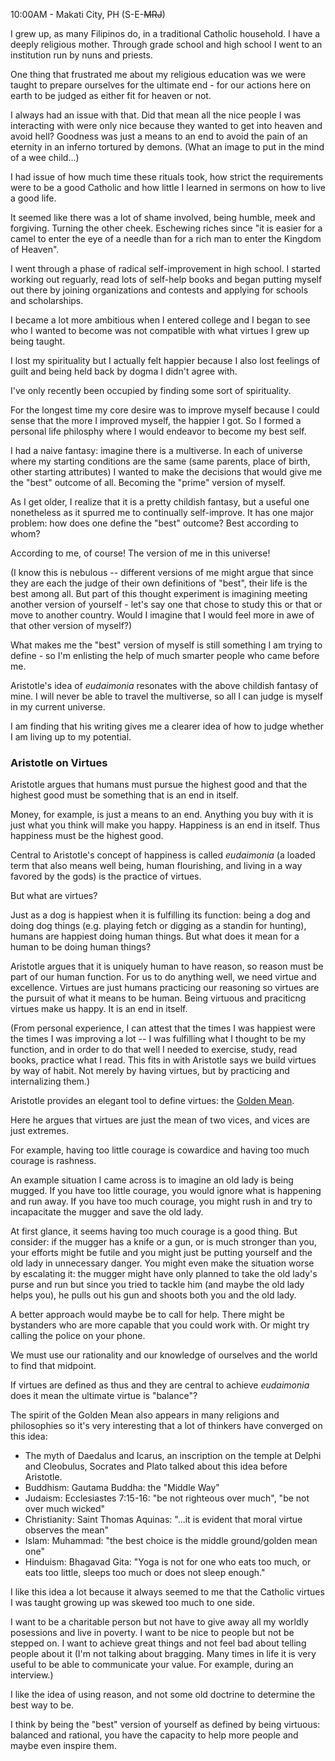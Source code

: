 10:00AM - Makati City, PH (S-E-~~MRJ~~)

I grew up, as many Filipinos do, in a traditional Catholic household. I have a deeply religious mother. Through grade school and high school I went to an institution run by nuns and priests.

One thing that frustrated me about my religious education was we were taught to prepare ourselves for the ultimate end - for our actions here on earth to be judged as either fit for heaven or not. 

I always had an issue with that. Did that mean all the nice people I was interacting with were only nice because they wanted to get into heaven and avoid hell?<!-- excerpt-end --> Goodness was just a means to an end to avoid the pain of an eternity in an inferno tortured by demons. (What an image to put in the mind of a wee child...)

I had issue of how much time these rituals took, how strict the requirements were to be a good Catholic and how little I learned in sermons on how to live a good life.

It seemed like there was a lot of shame involved, being humble, meek and forgiving. Turning the other cheek. Eschewing riches since "it is easier for a camel to enter the eye of a needle than for a rich man to enter the Kingdom of Heaven". 

I went through a phase of radical self-improvement in high school. I started working out reguarly, read lots of self-help books and began putting myself out there by joining organizations and contests and applying for schools and scholarships.

I became a lot more ambitious when I entered college and I began to see who I wanted to become was not compatible with what virtues I grew up being taught.

I lost my spirituality but I actually felt happier because I also lost feelings of guilt and being held back by dogma I didn't agree with. 

I've only recently been occupied by finding some sort of spirituality. 

For the longest time my core desire was to improve myself because I could sense that the more I improved myself, the happier I got. So I formed a personal life philosphy where I would endeavor to become my best self.

I had a naive fantasy: imagine there is a multiverse. In each of universe where my starting conditions are the same (same parents, place of birth, other starting attributes) I wanted to make the decisions that would give me the "best" outcome of all. Becoming the "prime" version of myself. 

As I get older, I realize that it is a pretty childish fantasy, but a useful one nonetheless as it spurred me to continually self-improve. It has one major problem: how does one define the "best" outcome? Best according to whom?

According to me, of course! The version of me in this universe! 

(I know this is nebulous -- different versions of me might argue that since they are each the judge of their own definitions of "best", their life is the best among all. But part of this thought experiment is imagining meeting another version of yourself - let's say one that chose to study this or that or move to another country. Would I imagine that I would feel more in awe of that other version of myself?)  

What makes me the "best" version of myself is still something I am trying to define - so I'm enlisting the help of much smarter people who came before me. 

Aristotle's idea of _eudaimonia_ resonates with the above childish fantasy of mine. I will never be able to travel the multiverse, so all I can judge is myself in my current universe.

I am finding that his writing gives me a clearer idea of how to judge whether I am living up to my potential.

### Aristotle on Virtues

Aristotle argues that humans must pursue the highest good and that the highest good must be something that is an end in itself. 

Money, for example, is just a means to an end. Anything you buy with it is just what you think will make you happy. Happiness is an end in itself. Thus happiness must be the highest good. 

Central to Aristotle's concept of happiness is called _eudaimonia_ (a loaded term that also means well being, human flourishing, and living in a way favored by the gods) is the practice of virtues.

But what are virtues? 

Just as a dog is happiest when it is fulfilling its function: being a dog and doing dog things (e.g. playing fetch or digging as a standin for hunting), humans are happiest doing human things. But what does it mean for a human to be doing human things?

Aristotle argues that it is uniquely human to have reason, so reason must be part of our human function. For us to do anything well, we need virtue and excellence. Virtues are just humans practicing our reasoning so virtues are the pursuit of what it means to be human. Being virtuous and praciticng virtues make us happy. It is an end in itself.

(From personal experience, I can attest that the times I was happiest were the times I was improving a lot -- I was fulfilling what I thought to be my function, and in order to do that well I needed to exercise, study, read books, practice what I read. This fits in with Aristotle says we build virtues by way of habit. Not merely by having virtues, but by practicing and internalizing them.) 

Aristotle provides an elegant tool to define virtues: the [Golden Mean](https://en.wikipedia.org/wiki/Golden_mean_(philosophy)).

Here he argues that virtues are just the mean of two vices, and vices are just extremes.

For example, having too little courage is cowardice and having too much courage is rashness. 

An example situation I came across is to imagine an old lady is being mugged. If you have too little courage, you would ignore what is happening and run away. If you have too much courage, you might rush in and try to incapacitate the mugger and save the old lady.

At first glance, it seems having too much courage is a good thing. But consider: if the mugger has a knife or a gun, or is much stronger than you, your efforts might be futile and you might just be putting yourself and the old lady in unnecessary danger. You might even make the situation worse by escalating it: the mugger might have only planned to take the old lady's purse and run but since you tried to tackle him (and maybe the old lady helps you), he pulls out his gun and shoots both you and the old lady.

A better approach would maybe be to call for help. There might be bystanders who are more capable that you could work with. Or might try calling the police on your phone.

We must use our rationality and our knowledge of ourselves and the world to find that midpoint.  

If virtues are defined as thus and they are central to achieve _eudaimonia_ does it mean the ultimate virtue is "balance"?

The spirit of the Golden Mean also appears in many religions and philosophies so it's very interesting that a lot of thinkers have converged on this idea:

* The myth of Daedalus and Icarus, an inscription on the temple at Delphi and Cleobulus, Socrates and Plato talked about this idea before Aristotle.
* Buddhism: Gautama Buddha: the "Middle Way"
* Judaism: Ecclesiastes 7:15-16: "be not righteous over much", "be not over much wicked"
* Christianity: Saint Thomas Aquinas: "...it is evident that moral virtue observes the mean"
* Islam: Muhammad: "the best choice is the middle ground/golden mean one"
* Hinduism: Bhagavad Gita: "Yoga is not for one who eats too much, or eats too little, sleeps too much or does not sleep enough."

I like this idea a lot because it always seemed to me that the Catholic virtues I was taught growing up was skewed too much to one side.

I want to be a charitable person but not have to give away all my worldly posessions and live in poverty. I want to be nice to people but not be stepped on. I want to achieve great things and not feel bad about telling people about it (I'm not talking about bragging. Many times in life it is very useful to be able to communicate your value. For example, during an interview.)

I like the idea of using reason, and not some old doctrine to determine the best way to be. 

I think by being the "best" version of yourself as defined by being virtuous: balanced and rational, you have the capacity to help more people and maybe even inspire them.
